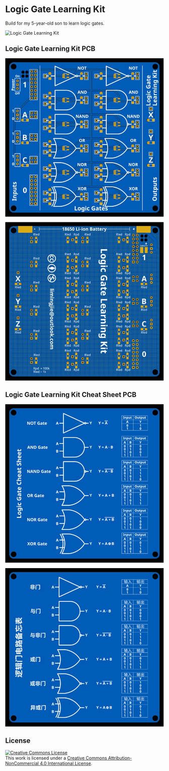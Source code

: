 # Logic Gate Learning Kit

Build for my 5-year-old son to learn logic gates.

![Logic Gate Learning Kit](Logic%20Gate%20Learning%20Kit.png)

## Logic Gate Learning Kit PCB

![Logic Gate Learning Kit Top](Logic%20Gate%20Learning%20Kit%20-%20Top.svg)

![Logic Gate Learning Kit Bottom](Logic%20Gate%20Learning%20Kit%20-%20Bottom.svg)

## Logic Gate Learning Kit Cheat Sheet PCB

![Logic Gate Learning Kit Cheat Sheet English](Logic%20Gate%20Learning%20Kit%20Cheat%20Sheet%20-%20English.svg)

![Logic Gate Learning Kit Cheat Sheet Chinese](Logic%20Gate%20Learning%20Kit%20Cheat%20Sheet%20-%20Chinese.svg)

## License

<a rel="license" href="http://creativecommons.org/licenses/by-nc/4.0/"><img alt="Creative Commons License" style="border-width:0" src="https://i.creativecommons.org/l/by-nc/4.0/88x31.png" /></a><br />This work is licensed under a <a rel="license" href="http://creativecommons.org/licenses/by-nc/4.0/">Creative Commons Attribution-NonCommercial 4.0 International License</a>.
